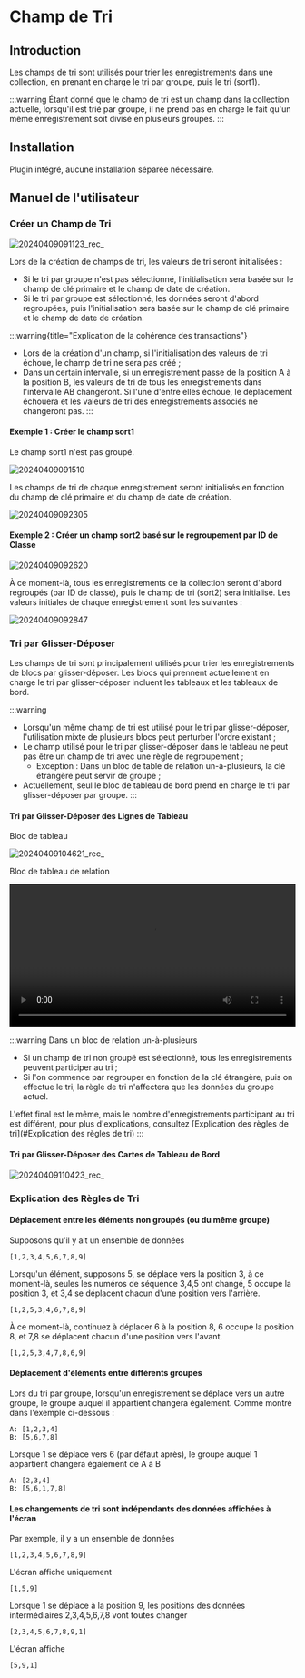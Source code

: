 # Champ de Tri

<PluginInfo name="field-sort"></PluginInfo>

## Introduction

Les champs de tri sont utilisés pour trier les enregistrements dans une collection, en prenant en charge le tri par groupe, puis le tri (sort1).

:::warning
Étant donné que le champ de tri est un champ dans la collection actuelle, lorsqu'il est trié par groupe, il ne prend pas en charge le fait qu'un même enregistrement soit divisé en plusieurs groupes.
:::

## Installation

Plugin intégré, aucune installation séparée nécessaire.

## Manuel de l'utilisateur

### Créer un Champ de Tri

![20240409091123_rec_](https://static-docs.nocobase.com/20240409091123_rec_.gif)

Lors de la création de champs de tri, les valeurs de tri seront initialisées :

- Si le tri par groupe n'est pas sélectionné, l'initialisation sera basée sur le champ de clé primaire et le champ de date de création.
- Si le tri par groupe est sélectionné, les données seront d'abord regroupées, puis l'initialisation sera basée sur le champ de clé primaire et le champ de date de création.

:::warning{title="Explication de la cohérence des transactions"}
- Lors de la création d'un champ, si l'initialisation des valeurs de tri échoue, le champ de tri ne sera pas créé ;
- Dans un certain intervalle, si un enregistrement passe de la position A à la position B, les valeurs de tri de tous les enregistrements dans l'intervalle AB changeront. Si l'une d'entre elles échoue, le déplacement échouera et les valeurs de tri des enregistrements associés ne changeront pas.
:::

#### Exemple 1 : Créer le champ sort1

Le champ sort1 n'est pas groupé.

![20240409091510](https://static-docs.nocobase.com/20240409091510.png)

Les champs de tri de chaque enregistrement seront initialisés en fonction du champ de clé primaire et du champ de date de création.

![20240409092305](https://static-docs.nocobase.com/20240409092305.png)

#### Exemple 2 : Créer un champ sort2 basé sur le regroupement par ID de Classe

![20240409092620](https://static-docs.nocobase.com/20240409092620.png)

À ce moment-là, tous les enregistrements de la collection seront d'abord regroupés (par ID de classe), puis le champ de tri (sort2) sera initialisé. Les valeurs initiales de chaque enregistrement sont les suivantes :

![20240409092847](https://static-docs.nocobase.com/20240409092847.png)

### Tri par Glisser-Déposer

Les champs de tri sont principalement utilisés pour trier les enregistrements de blocs par glisser-déposer. Les blocs qui prennent actuellement en charge le tri par glisser-déposer incluent les tableaux et les tableaux de bord.

:::warning
- Lorsqu'un même champ de tri est utilisé pour le tri par glisser-déposer, l'utilisation mixte de plusieurs blocs peut perturber l'ordre existant ;
- Le champ utilisé pour le tri par glisser-déposer dans le tableau ne peut pas être un champ de tri avec une règle de regroupement ;
  - Exception : Dans un bloc de table de relation un-à-plusieurs, la clé étrangère peut servir de groupe ;
- Actuellement, seul le bloc de tableau de bord prend en charge le tri par glisser-déposer par groupe.
:::

#### Tri par Glisser-Déposer des Lignes de Tableau

Bloc de tableau

![20240409104621_rec_](https://static-docs.nocobase.com/20240409104621_rec_.gif)

Bloc de tableau de relation

<video controls width="100%" src="https://static-docs.nocobase.com/20240409111903_rec_.mp4" title="Title"></video>

:::warning
Dans un bloc de relation un-à-plusieurs

- Si un champ de tri non groupé est sélectionné, tous les enregistrements peuvent participer au tri ;
- Si l'on commence par regrouper en fonction de la clé étrangère, puis on effectue le tri, la règle de tri n'affectera que les données du groupe actuel.

L'effet final est le même, mais le nombre d'enregistrements participant au tri est différent, pour plus d'explications, consultez [Explication des règles de tri](#Explication des règles de tri)
:::

#### Tri par Glisser-Déposer des Cartes de Tableau de Bord

![20240409110423_rec_](https://static-docs.nocobase.com/20240409110423_rec_.gif)

### Explication des Règles de Tri

#### Déplacement entre les éléments non groupés (ou du même groupe)

Supposons qu'il y ait un ensemble de données

```
[1,2,3,4,5,6,7,8,9]
```

Lorsqu'un élément, supposons 5, se déplace vers la position 3, à ce moment-là, seules les numéros de séquence 3,4,5 ont changé, 5 occupe la position 3, et 3,4 se déplacent chacun d'une position vers l'arrière.

```
[1,2,5,3,4,6,7,8,9]
```

À ce moment-là, continuez à déplacer 6 à la position 8, 6 occupe la position 8, et 7,8 se déplacent chacun d'une position vers l'avant.

```
[1,2,5,3,4,7,8,6,9]
```

#### Déplacement d'éléments entre différents groupes

Lors du tri par groupe, lorsqu'un enregistrement se déplace vers un autre groupe, le groupe auquel il appartient changera également. Comme montré dans l'exemple ci-dessous :

```
A: [1,2,3,4]
B: [5,6,7,8]
```

Lorsque 1 se déplace vers 6 (par défaut après), le groupe auquel 1 appartient changera également de A à B

```
A: [2,3,4]
B: [5,6,1,7,8]
```

#### Les changements de tri sont indépendants des données affichées à l'écran

Par exemple, il y a un ensemble de données

```
[1,2,3,4,5,6,7,8,9]
```

L'écran affiche uniquement

```
[1,5,9]
```

Lorsque 1 se déplace à la position 9, les positions des données intermédiaires 2,3,4,5,6,7,8 vont toutes changer

```
[2,3,4,5,6,7,8,9,1]
```

L'écran affiche

```
[5,9,1]
```
